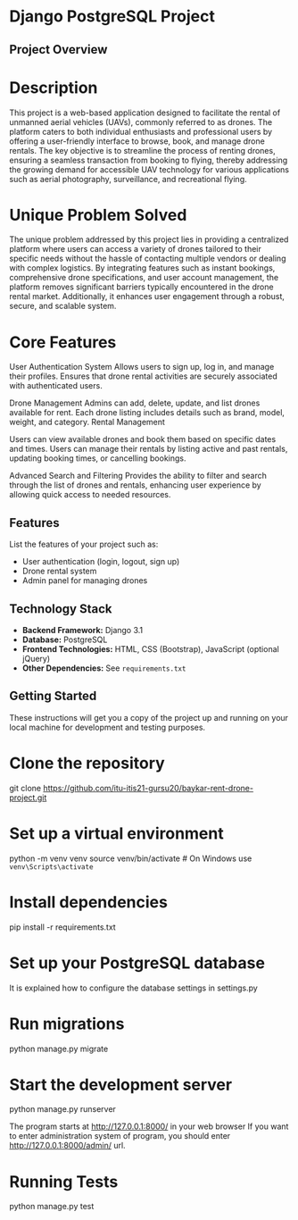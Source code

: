 # Django PostgreSQL Project

## Project Overview

# Description
This project is a web-based application designed to facilitate the rental of unmanned aerial vehicles (UAVs), commonly referred to as drones. The platform caters to both individual enthusiasts and professional users by offering a user-friendly interface to browse, book, and manage drone rentals. The key objective is to streamline the process of renting drones, ensuring a seamless transaction from booking to flying, thereby addressing the growing demand for accessible UAV technology for various applications such as aerial photography, surveillance, and recreational flying.

# Unique Problem Solved
The unique problem addressed by this project lies in providing a centralized platform where users can access a variety of drones tailored to their specific needs without the hassle of contacting multiple vendors or dealing with complex logistics. By integrating features such as instant bookings, comprehensive drone specifications, and user account management, the platform removes significant barriers typically encountered in the drone rental market. Additionally, it enhances user engagement through a robust, secure, and scalable system.

# Core Features
User Authentication System
Allows users to sign up, log in, and manage their profiles.
Ensures that drone rental activities are securely associated with authenticated users.

Drone Management
Admins can add, delete, update, and list drones available for rent.
Each drone listing includes details such as brand, model, weight, and category.
Rental Management

Users can view available drones and book them based on specific dates and times.
Users can manage their rentals by listing active and past rentals, updating booking times, or cancelling bookings.

Advanced Search and Filtering
Provides the ability to filter and search through the list of drones and rentals, enhancing user experience by allowing quick access to needed resources.

## Features

List the features of your project such as:
- User authentication (login, logout, sign up)
- Drone rental system
- Admin panel for managing drones

## Technology Stack

- **Backend Framework:** Django 3.1
- **Database:** PostgreSQL
- **Frontend Technologies:** HTML, CSS (Bootstrap), JavaScript (optional jQuery)
- **Other Dependencies:** See `requirements.txt`

## Getting Started

These instructions will get you a copy of the project up and running on your local machine for development and testing purposes.

# Clone the repository
git clone https://github.com/itu-itis21-gursu20/baykar-rent-drone-project.git

# Set up a virtual environment
python -m venv venv
source venv/bin/activate  # On Windows use `venv\Scripts\activate`

# Install dependencies
pip install -r requirements.txt

# Set up your PostgreSQL database
It is explained how to configure the database settings in settings.py

# Run migrations
python manage.py migrate

# Start the development server
python manage.py runserver

The program starts at http://127.0.0.1:8000/ in your web browser
If you want to enter administration system of program, you should enter http://127.0.0.1:8000/admin/ url.

# Running Tests
python manage.py test


